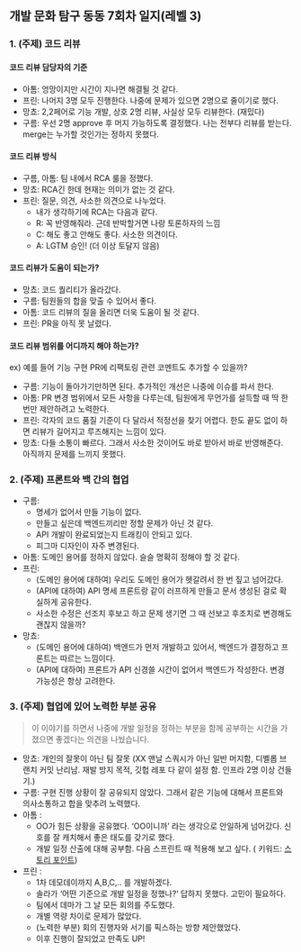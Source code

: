 ## 개발 문화 탐구 동동 7회차 일지(레벨 3)

### 1. (주제) 코드 리뷰

#### 코드 리뷰 담당자의 기준

- 아톰: 엉망이지만 시간이 지나면 해결될 것 같다.
- 프린: 나머지 3명 모두 진행한다. 나중에 문제가 있으면 2명으로 줄이기로 했다.
- 망쵸: 2,2페어로 기능 개발, 상호 2명 리뷰, 사실상 모두 리뷰한다. (재밌다)
- 구름: 우선 2명 approve 후 머지 가능하도록 결정했다. 나는 전부다 리뷰를 받는다. merge는 누가할 것인가는 정하지 못했다.

#### 코드 리뷰 방식

- 구름, 아톰: 팀 내에서 RCA 룰을 정했다.
- 망쵸: RCA긴 한데 현재는 의미가 없는 것 같다.
- 프린: 질문, 의견, 사소한 의견으로 나누었다.
    - 내가 생각하기에 RCA는 다음과 같다.
    - R: 꼭 반영해줘라. 근데 반박할거면 나랑 토론하자의 느낌
    - C: 해도 좋고 안해도 좋다. 사소한 의견이다.
    - A: LGTM 승인! (더 이상 토달지 않음)

#### 코드 리뷰가 도움이 되는가?

- 망쵸: 코드 퀄리티가 올라갔다.
- 구름: 팀원들의 합을 맞출 수 있어서 좋다.
- 아톰: 코드 리뷰의 질을 올리면 더욱 도움이 될 것 같다.
- 프린: PR을 아직 못 날렸다.

#### 코드 리뷰 범위를 어디까지 해야 하는가?

ex) 예를 들어 기능 구현 PR에 리팩토링 관련 코멘트도 추가할 수 있을까?

- 구름: 기능이 돌아가기만하면 된다. 추가적인 개선은 나중에 이슈를 파서 한다.
- 아톰: PR 변경 범위에서 모든 사항을 다루는데, 팀원에게 무언가를 설득할 때 딱 한 번만 제안하려고 노력한다.
- 프린: 각자의 코드 품질 기준이 다 달라서 적정선을 찾기 어렵다. 한도 끝도 없이 하면 리뷰가 길어지고 루즈해지는 느낌이 있다.
- 망쵸: 다들 소통이 빠르다. 그래서 사소한 것이어도 바로 받아서 바로 반영해준다. 아직까지 문제를 느끼지 못했다.

### 2. (주제) 프론트와 백 간의 협업

- 구름:
    - 명세가 없어서 만들 기능이 없다.
    - 만들고 싶은데 백엔드끼리만 정할 문제가 아닌 것 같다.
    - API 개발이 완료되었는지 트래킹이 안되고 있다.
    - 피그마 디자인이 자주 변경된다.
- 아톰: 도메인 용어를 정하지 않았다. 슬슬 명확히 정해야 할 것 같다.
- 프린:
    - (도메인 용어에 대하여) 우리도 도메인 용어가 헷갈려서 한 번 짚고 넘어갔다.
    - (API에 대하여) API 명세 프론트랑 같이 러프하게 만들고 문서 생성된 걸로 확실하게 공유한다.
    - 사소한 수정은 선조치 후보고 하고 문제 생기면 그 때 선보고 후조치로 변경해도 괜찮지 않을까?
- 망쵸:
    - (도메인 용어에 대하여) 백엔드가 먼저 개발하고 있어서, 백엔드가 결정하고 프론트는 따르는 느낌이다.
    - (API에 대하여) 프론트가 API 신경쓸 시간이 없어서 백엔드가 작성한다. 변경 가능성은 항상 고려한다.

### 3. (주제) 협업에 있어 노력한 부분 공유

> 이 이야기를 하면서 나중에 개발 일정을 정하는 부분을 함께 공부하는 시간을 가졌으면 좋겠다는 의견을 나눴습니다.

- 망쵸: 개인의 잘못이 아닌 팀 잘못 (XX 맨날 스쿼시가 아닌 일반 머지함, 디벨롭 브랜치 커밋 난리남. 재발 방지 목적, 깃헙 레포 다 같이 설정 함. 인프라 2명 이상 건들기.)
- 구름: 구현 진행 상황이 잘 공유되지 않았다. 그래서 같은 기능에 대해서 프론트와 의사소통하고 합을 맞추려 노력했다.
- 아톰 :
    - OO가 힘든 상황을 공유했다. ‘OO이니까’ 라는 생각으로 안일하게 넘어갔다. 신호를 잘 캐치해서 좋은 태도를 갖기로 했다.
    - 개발 일정 산출에 대해 공부함. 다음 스프린트 때 적용해 보고 싶다. (
      키워드: [스토리 포인트](https://engineering.linecorp.com/ko/blog/user-story-point-in-line-pay-team))
- 프린 :
    - 1차 데모데이까지 A,B,C,.. 를 개발하겠다.
    - 솔라가 ‘어떤 기준으로 개발 일정을 정했나?‘ 답하지 못했다. 고민이 필요하다.
    - 팀에서 데마가 그 날 모든 회의를 주도했다.
    - 개별 역량 차이로 문제가 많았다.
    - (노력한 부분) 회의 진행자와 서기를 픽스하는 방향 제안했었다.
    - 이후 진행이 잘되었고 만족도 UP!
